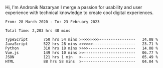 Hi, I'm Andronik Nazaryan
I merge a passion for usability and user experience with technical knowledge to create cool digital experiences.


<!--START_SECTION:waka-->

```text
From: 28 March 2020 - To: 23 February 2023

Total Time: 2,203 hrs 40 mins

TypeScript       750 hrs 54 mins >>>>>>>>>----------------   34.08 %
JavaScript       522 hrs 28 mins >>>>>>-------------------   23.71 %
Python           310 hrs 18 mins >>>>---------------------   14.08 %
Vue.js           149 hrs 10 mins >>-----------------------   06.77 %
JSON             121 hrs 1 min   >------------------------   05.49 %
HTML             88 hrs 58 mins  >------------------------   04.04 %
```

<!--END_SECTION:waka-->
